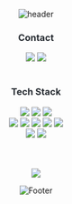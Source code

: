 <div align="center">

![header](https://capsule-render.vercel.app/api?type=waving&amp;color=0:758af0,100:d89bd9&amp;height=180&amp;text=Jaehoon's%20GitHub&amp;animation=fadeIn&amp;fontColor=ffffff&amp;fontSize=50)
<h3 style="color: #282d33;">Contact</h3>
<div align="center"><a href="mailto:jaehoon.go.0603@gmail.com"> <img src="https://img.shields.io/badge/Gmail-EA4335?style=for-the-badge&amp;logo=Gmail&amp;logoColor=white&amp;link=mailto:jaehoon.go.0603@gmail.com" /></a>
  <a href="https://velog.io/@jaehoon_go"> <img src="https://img.shields.io/badge/Velog-20C997?style=for-the-badge&amp;logo=Velog&amp;logoColor=white&amp;link=https://velog.io/@jaehoon_go" /> </a></div>
<br/>
<h3 style="color: #282d33; text-align: center;">Tech Stack</h3>
<div align="center"><img src="https://img.shields.io/badge/Javascript-F7DF1E?style=for-the-badge&amp;logo=Javascript&amp;logoColor=white" /> <img src="https://img.shields.io/badge/Typescript-3178C6?style=for-the-badge&amp;logo=Typescript&amp;logoColor=white" /> <img src="https://img.shields.io/badge/Python-3776AB?style=for-the-badge&amp;logo=Python&amp;logoColor=white" /> 
<br/>
<img src="https://img.shields.io/badge/React-61DAFB?style=for-the-badge&amp;logo=React&amp;logoColor=white" /> <img src="https://img.shields.io/badge/Next.js-000000?style=for-the-badge&amp;logo=Next.js&amp;logoColor=white" /> <img src="https://img.shields.io/badge/StyledComponents-DB7093?style=for-the-badge&amp;logo=StyledComponents&amp;logoColor=white" /> <img src="https://img.shields.io/badge/Zustand-3292a8?style=for-the-badge&amp;logo=Zustandt&amp;logoColor=white" /> <img src="https://img.shields.io/badge/Django-092E20?style=for-the-badge&amp;logo=Django&amp;logoColor=white" />
<br/>
<img src="https://img.shields.io/badge/Amazon S3-569A31?style=for-the-badge&amp;logo=Amazon S3&amp;logoColor=white" /> <img src="https://img.shields.io/badge/MySQL-4479A1?style=for-the-badge&amp;logo=MySQL&amp;logoColor=white" /></div>
</div>
<br/>
<br/>
<br/>
<div align="center"><img src="https://github-readme-stats.vercel.app/api?username=hoon99&amp;bg_color=180,ffffff,00000000&amp;title_color=2e46a8&amp;text_color=2e46a8" /></div>
<div align="center">

![Footer](https://capsule-render.vercel.app/api?type=waving&amp;color=0:758af0,100:d89bd9&amp;height=120&amp;&section=footer)
